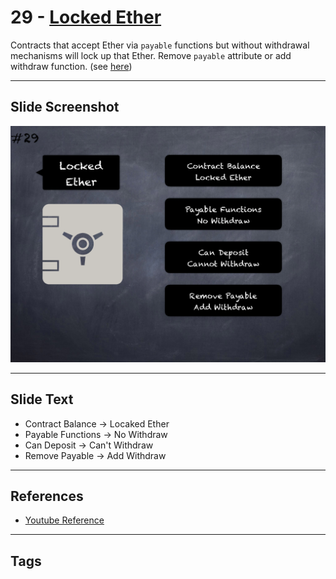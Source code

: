 # 29 - [Locked Ether](Locked%20Ether.md)
Contracts that accept Ether via `payable` functions but without withdrawal mechanisms will lock up that Ether. Remove `payable` attribute or add withdraw function. (see [here](https://github.com/crytic/slither/wiki/Detector-Documentation#contracts-that-lock-ether))

___
## Slide Screenshot
![029.png](../images/pitfalls_and_best_practices101/029.png)
___
## Slide Text
- Contract Balance -> Locaked Ether
- Payable Functions -> No Withdraw
- Can Deposit -> Can't Withdraw
- Remove Payable -> Add Withdraw
___
## References
- [Youtube Reference](https://youtu.be/fgXuHaZDenU?t=745)
___
## Tags
